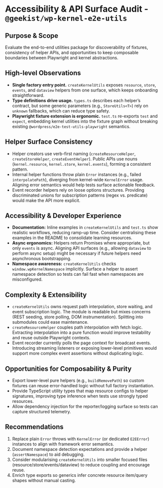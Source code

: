 # Accessibility & API Surface Audit - `@geekist/wp-kernel-e2e-utils`

## Purpose & Scope

Evaluate the end-to-end utilities package for discoverability of fixtures, consistency of helper APIs, and opportunities to keep composable boundaries between Playwright and kernel abstractions.

## High-level Observations

- **Single factory entry point.** `createKernelUtils` exposes `resource`, `store`, `events`, and `dataview` helpers from one surface, which keeps onboarding straightforward.
- **Type definitions drive usage.** `types.ts` describes each helper’s contract, but some generic parameters (e.g., `StoreUtils<T>`) rely on `unknown` fallbacks, which can reduce type safety.
- **Playwright fixture extension is ergonomic.** `test.ts` re-exports `test` and `expect`, embedding kernel utilities into the fixture graph without breaking existing `@wordpress/e2e-test-utils-playwright` semantics.

## Helper Surface Consistency

- Helper creators use verb-first naming (`createResourceHelper`, `createStoreHelper`, `createEventHelper`). Public APIs use nouns (`kernel.resource`, `kernel.store`, `kernel.events`), forming a consistent pattern.
- Internal helper functions throw plain `Error` instances (e.g., failed `interpolatePath`), diverging from kernel-wide `KernelError` usage. Aligning error semantics would help tests surface actionable feedback.
- Event recorder helpers rely on loose options structures. Providing discriminated unions for subscription patterns (regex vs. predicate) would make the API more explicit.

## Accessibility & Developer Experience

- **Documentation:** Inline examples in `createKernelUtils` and `test.ts` show realistic workflows, reducing ramp-up time. Consider centralising these examples in the README to consolidate learning resources.
- **Async ergonomics:** Helpers return Promises where appropriate, but only `events` is async. Aligning API surfaces (e.g., allowing `dataview` to perform async setup) might be necessary if future helpers need asynchronous bootstrapping.
- **Namespace awareness:** `createKernelUtils` checks `window.wpKernelNamespace` implicitly. Surface a helper to assert namespace detection so tests can fail fast when namespaces are misconfigured.

## Complexity & Extensibility

- `createKernelUtils` owns request path interpolation, store waiting, and event subscription logic. The module is readable but mixes concerns (REST seeding, store polling, DOM instrumentation). Splitting into submodules could ease maintenance.
- `createResourceHelper` couples path interpolation with fetch logic. Extracting interpolation into a pure function would improve testability and reuse outside Playwright contexts.
- Event recorder currently polls the page context for broadcast events. Introducing streaming listeners or exposing lower-level primitives would support more complex event assertions without duplicating logic.

## Opportunities for Composability & Purity

- Export lower-level pure helpers (e.g., `buildRemovePath`) so custom fixtures can reuse error-handled logic without full factory instantiation.
- Provide TypeScript utility types that map resource configs to helper signatures, improving type inference when tests use strongly typed resources.
- Allow dependency injection for the reporter/logging surface so tests can capture structured telemetry.

## Recommendations

1. Replace plain `Error` throws with `KernelError` (or dedicated `E2EError`) instances to align with framework error semantics.
2. Document namespace detection expectations and provide a helper (`assertNamespace`) to aid debugging.
3. Consider modularising `createKernelUtils` into smaller focused files (resource/store/events/dataview) to reduce coupling and encourage reuse.
4. Enrich type exports so generics infer concrete resource item/query shapes without manual casting.
